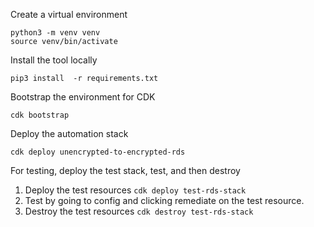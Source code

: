 Create a virtual environment
```
python3 -m venv venv
source venv/bin/activate
```

Install the tool locally
```
pip3 install  -r requirements.txt
```

Bootstrap the environment for CDK
```
cdk bootstrap
```

Deploy the automation stack
```
cdk deploy unencrypted-to-encrypted-rds
```

For testing, deploy the test stack, test, and then destroy
1. Deploy the test resources ```cdk deploy test-rds-stack```
2. Test by going to config and clicking remediate on the test resource.
3. Destroy the test resources ```cdk destroy test-rds-stack```
